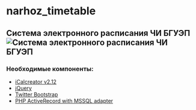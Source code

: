 narhoz_timetable
================

## Система электронного расписания ЧИ БГУЭП ![Система электронного расписания ЧИ БГУЭП](http://timetable.narhoz-chita.ru/img/favicon.png)

### Необходимые компоненты:
* [iCalcreator v2.12](http://kigkonsult.se/iCalcreator/index.php)
* [jQuery](http://jquery.com/)
* [Twitter Bootstrap](https://github.com/twitter/bootstrap)
* [PHP ActiveRecord with MSSQL adapter](https://github.com/funkjedi/php-activerecord)
